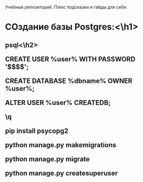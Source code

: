 Учебный репозиторий.
Плюс подсказки и гайды для себя.

<h1>СОздание базы Postgres:<\h1>

<h2>psql<\h2>
<p>CREATE USER %user% WITH PASSWORD '$$$$';
<p>CREATE DATABASE %dbname% OWNER %user%;
<p>ALTER USER %user% CREATEDB;
<p>\q
<p>pip install psycopg2
<p>python manage.py makemigrations
<p>python manage.py migrate
<p>python manage.py createsuperuser
